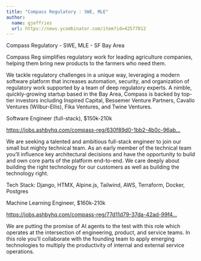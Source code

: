 ```yaml
---
title: "Compass Regulatory : SWE, MLE"
author:
  name: gjeffries
  url: https://news.ycombinator.com/item?id=42577812
---
```

Compass Regulatory - SWE, MLE - SF Bay Area

Compass Reg simplifies regulatory work for leading agriculture companies, helping them bring new products to the farmers who need them.

We tackle regulatory challenges in a unique way, leveraging a modern software platform that increases automation, security, and organization of regulatory work supported by a team of deep regulatory experts. A nimble, quickly-growing startup based in the Bay Area, Compass is backed by top-tier investors including Inspired Capital, Bessemer Venture Partners, Cavallo Ventures (Wilbur-Ellis), Fika Ventures, and Twine Ventures.

Software Engineer (full-stack), $150k-210k

<a href="https:&#x2F;&#x2F;jobs.ashbyhq.com&#x2F;compass-reg&#x2F;630f89d0-1bb2-4b0c-96ab-8166dfb939c5" rel="nofollow">https:&#x2F;&#x2F;jobs.ashbyhq.com&#x2F;compass-reg&#x2F;630f89d0-1bb2-4b0c-96ab...</a>

We are seeking a talented and ambitious full-stack engineer to join our small but mighty technical team. As an early member of the technical team you’ll influence key architectural decisions and have the opportunity to build and own core parts of the platform end-to-end. We care deeply about building the right technology for our customers as well as building the technology right.

Tech Stack: Django, HTMX, Alpine.js, Tailwind, AWS, Terraform, Docker, Postgres

Machine Learning Engineer, $160k-210k

<a href="https:&#x2F;&#x2F;jobs.ashbyhq.com&#x2F;compass-reg&#x2F;77d11d79-37da-42ad-99f4-e70fd88031ae" rel="nofollow">https:&#x2F;&#x2F;jobs.ashbyhq.com&#x2F;compass-reg&#x2F;77d11d79-37da-42ad-99f4...</a>

We are putting the promise of AI agents to the test with this role which operates at the intersection of engineering, product, and service teams. In this role you’ll collaborate with the founding team to apply emerging technologies to multiply the productivity of internal and external service operations.
<JobApplication />
